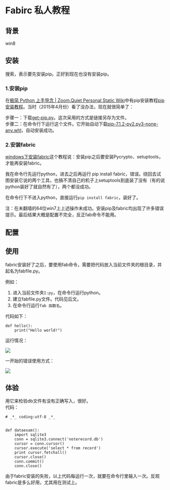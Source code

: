 # Fabirc 私人教程

## 背景

win8

## 安装

搜索，表示要先安装pip。正好到现在也没有安装pip。  

### 1.安装pip  

在[极简 Python 上手导念 | Zoom.Quiet Personal Static Wiki](http://wiki.zoomquiet.io/pythonic/MinimalistPyStart)中有pip安装教程[pip安装教程](https://pip.pypa.io/en/latest/installing/)。当时（2015年4月份）看了没办法，现在就很简单了：  

步骤一：下载[get-pip.py](https://bootstrap.pypa.io/get-pip.py)。这次采用的方式是链接另存为文件。    
步骤二：在命令行下运行这个文件。它开始自动下载[pip-7.1.2-py2.py3-none-any.whl](http://www.lfd.uci.edu/~gohlke/pythonlibs/#pip)，自动安装成功。  

### 2.安装fabric  
[windows下安装fabric](http://www.bubuko.com/infodetail-309375.html)这个教程说：安装pip之后要安装Pycrypto、setuptools，才能再安装fabric。  

我在命令行先运行python，进去之后再运行 pip install fabric，错误。绕回去试图安装它说的两个工具，也搞不清自己的机子上setuptools到底装了没有（有的说python装好了就自然有了），两个都没成功。  

在命令行下不进入python，直接运行`pip install fabric`，装好了。  

注：在未翻墙的64位win7上上述操作未成功。安装pip及fabric均出现了许多错误提示。最后结果大概是配置不完全，反正fab命令不能用。  

## 配置

## 使用

fabric安装好了之后，要使用fab命令，需要把代码放入当前文件夹的根目录，并起名为fabfile.py。  

例如：   

1. 进入当前文件夹`I:py`，在命令行运行python。 
2. 建立fabfile.py文件。代码见后文。  
3. 在命令行运行`fab 函数名`。  

代码如下：  

    def hello():
		print("Hello world!")

运行情况：  

![](http://i5.tietuku.com/a084dfc5f83854d1.png)  


一开始的错误使用方式：  

![](http://i5.tietuku.com/16ea5212ad5412c7.png)


## 体验

用它来检验db文件有没有正确写入，很好。  
代码：  

    # _*_ coding:utf-8 _*_


	def dataexam():
	    import sqlite3
	    conn = sqlite3.connect('noterecord.db')
	    cursor = conn.cursor()
	    cursor.execute('select * from record')
	    print cursor.fetchall()
	    cursor.close()
	    conn.commit()
	    conn.close()

由于fabric安装的失败，以上代码每运行一次，就要在命令行里输入一次。反观fabric是多么好用，尤其用在测试上。